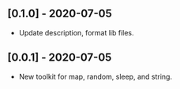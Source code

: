 ## [0.1.0] - 2020-07-05
* Update description, format lib files.

## [0.0.1] - 2020-07-05
* New toolkit for map, random, sleep, and string.
